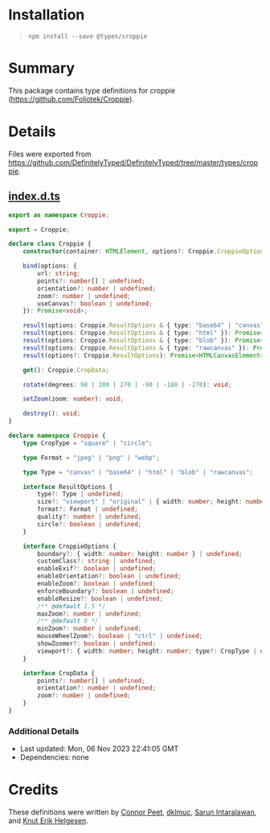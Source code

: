 # Installation
> `npm install --save @types/croppie`

# Summary
This package contains type definitions for croppie (https://github.com/Foliotek/Croppie).

# Details
Files were exported from https://github.com/DefinitelyTyped/DefinitelyTyped/tree/master/types/croppie.
## [index.d.ts](https://github.com/DefinitelyTyped/DefinitelyTyped/tree/master/types/croppie/index.d.ts)
````ts
export as namespace Croppie;

export = Croppie;

declare class Croppie {
    constructor(container: HTMLElement, options?: Croppie.CroppieOptions);

    bind(options: {
        url: string;
        points?: number[] | undefined;
        orientation?: number | undefined;
        zoom?: number | undefined;
        useCanvas?: boolean | undefined;
    }): Promise<void>;

    result(options: Croppie.ResultOptions & { type: "base64" | "canvas" }): Promise<string>;
    result(options: Croppie.ResultOptions & { type: "html" }): Promise<HTMLElement>;
    result(options: Croppie.ResultOptions & { type: "blob" }): Promise<Blob>;
    result(options: Croppie.ResultOptions & { type: "rawcanvas" }): Promise<HTMLCanvasElement>;
    result(options?: Croppie.ResultOptions): Promise<HTMLCanvasElement>;

    get(): Croppie.CropData;

    rotate(degrees: 90 | 180 | 270 | -90 | -180 | -270): void;

    setZoom(zoom: number): void;

    destroy(): void;
}

declare namespace Croppie {
    type CropType = "square" | "circle";

    type Format = "jpeg" | "png" | "webp";

    type Type = "canvas" | "base64" | "html" | "blob" | "rawcanvas";

    interface ResultOptions {
        type?: Type | undefined;
        size?: "viewport" | "original" | { width: number; height: number } | undefined;
        format?: Format | undefined;
        quality?: number | undefined;
        circle?: boolean | undefined;
    }

    interface CroppieOptions {
        boundary?: { width: number; height: number } | undefined;
        customClass?: string | undefined;
        enableExif?: boolean | undefined;
        enableOrientation?: boolean | undefined;
        enableZoom?: boolean | undefined;
        enforceBoundary?: boolean | undefined;
        enableResize?: boolean | undefined;
        /** @default 1.5 */
        maxZoom?: number | undefined;
        /** @default 0 */
        minZoom?: number | undefined;
        mouseWheelZoom?: boolean | "ctrl" | undefined;
        showZoomer?: boolean | undefined;
        viewport?: { width: number; height: number; type?: CropType | undefined } | undefined;
    }

    interface CropData {
        points?: number[] | undefined;
        orientation?: number | undefined;
        zoom?: number | undefined;
    }
}

````

### Additional Details
 * Last updated: Mon, 06 Nov 2023 22:41:05 GMT
 * Dependencies: none

# Credits
These definitions were written by [Connor Peet](https://github.com/connor4312), [dklmuc](https://github.com/dklmuc), [Sarun Intaralawan](https://github.com/sarunint), and [Knut Erik Helgesen](https://github.com/knuthelgesen).
